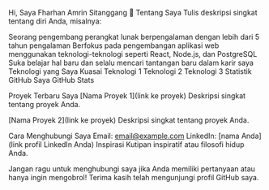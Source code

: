 Hi, Saya Fharhan Amrin Sitanggang 👋
Tentang Saya
Tulis deskripsi singkat tentang diri Anda, misalnya:

Seorang pengembang perangkat lunak berpengalaman dengan lebih dari 5 tahun pengalaman
Berfokus pada pengembangan aplikasi web menggunakan teknologi-teknologi seperti React, Node.js, dan PostgreSQL
Suka belajar hal baru dan selalu mencari tantangan baru dalam karir saya
Teknologi yang Saya Kuasai
Teknologi 1
Teknologi 2
Teknologi 3
Statistik GitHub Saya
GitHub Stats

Proyek Terbaru Saya
[Nama Proyek 1](link ke proyek)
Deskripsi singkat tentang proyek Anda.

[Nama Proyek 2](link ke proyek)
Deskripsi singkat tentang proyek Anda.

Cara Menghubungi Saya
Email: email@example.com
LinkedIn: [nama Anda](link profil LinkedIn Anda)
Inspirasi
Kutipan inspiratif atau filosofi hidup Anda.

Jangan ragu untuk menghubungi saya jika Anda memiliki pertanyaan atau hanya ingin mengobrol! Terima kasih telah mengunjungi profil GitHub saya.
